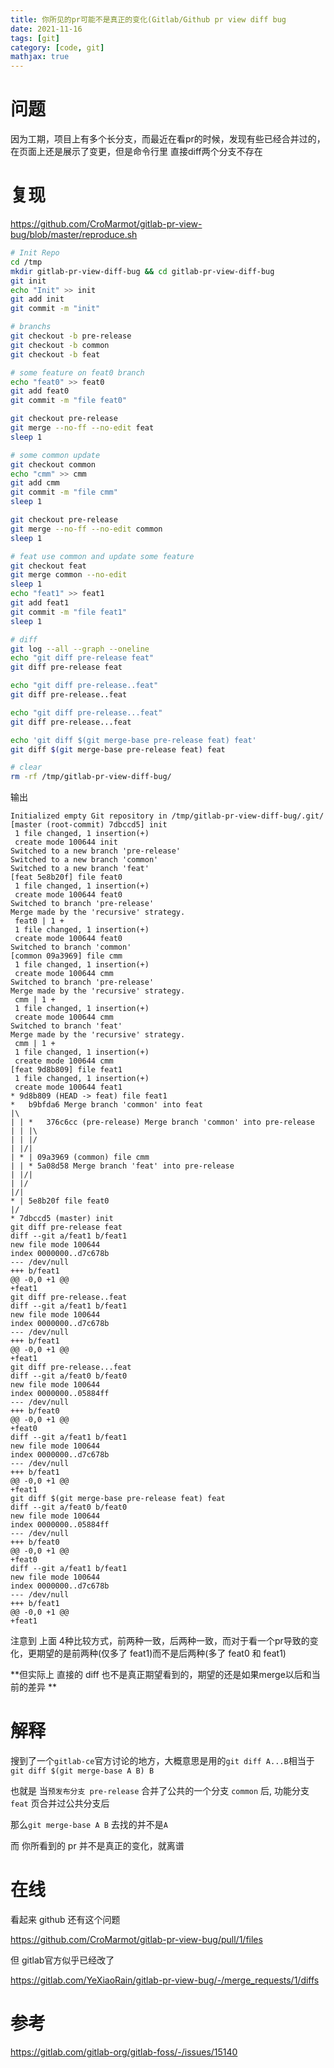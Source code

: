 ```yaml
---
title: 你所见的pr可能不是真正的变化(Gitlab/Github pr view diff bug
date: 2021-11-16
tags: [git]
category: [code, git]
mathjax: true
---
```


# 问题

因为工期，项目上有多个长分支，而最近在看pr的时候，发现有些已经合并过的，在页面上还是展示了变更，但是命令行里 直接diff两个分支不存在

# 复现

https://github.com/CroMarmot/gitlab-pr-view-bug/blob/master/reproduce.sh

```bash
# Init Repo
cd /tmp
mkdir gitlab-pr-view-diff-bug && cd gitlab-pr-view-diff-bug
git init
echo "Init" >> init
git add init
git commit -m "init"

# branchs
git checkout -b pre-release
git checkout -b common
git checkout -b feat

# some feature on feat0 branch
echo "feat0" >> feat0
git add feat0
git commit -m "file feat0"

git checkout pre-release
git merge --no-ff --no-edit feat
sleep 1

# some common update
git checkout common
echo "cmm" >> cmm
git add cmm
git commit -m "file cmm"
sleep 1

git checkout pre-release
git merge --no-ff --no-edit common
sleep 1

# feat use common and update some feature
git checkout feat
git merge common --no-edit
sleep 1
echo "feat1" >> feat1
git add feat1
git commit -m "file feat1"
sleep 1

# diff
git log --all --graph --oneline
echo "git diff pre-release feat"
git diff pre-release feat

echo "git diff pre-release..feat"
git diff pre-release..feat

echo "git diff pre-release...feat"
git diff pre-release...feat

echo 'git diff $(git merge-base pre-release feat) feat'
git diff $(git merge-base pre-release feat) feat

# clear
rm -rf /tmp/gitlab-pr-view-diff-bug/
```

输出

```
Initialized empty Git repository in /tmp/gitlab-pr-view-diff-bug/.git/
[master (root-commit) 7dbccd5] init
 1 file changed, 1 insertion(+)
 create mode 100644 init
Switched to a new branch 'pre-release'
Switched to a new branch 'common'
Switched to a new branch 'feat'
[feat 5e8b20f] file feat0
 1 file changed, 1 insertion(+)
 create mode 100644 feat0
Switched to branch 'pre-release'
Merge made by the 'recursive' strategy.
 feat0 | 1 +
 1 file changed, 1 insertion(+)
 create mode 100644 feat0
Switched to branch 'common'
[common 09a3969] file cmm
 1 file changed, 1 insertion(+)
 create mode 100644 cmm
Switched to branch 'pre-release'
Merge made by the 'recursive' strategy.
 cmm | 1 +
 1 file changed, 1 insertion(+)
 create mode 100644 cmm
Switched to branch 'feat'
Merge made by the 'recursive' strategy.
 cmm | 1 +
 1 file changed, 1 insertion(+)
 create mode 100644 cmm
[feat 9d8b809] file feat1
 1 file changed, 1 insertion(+)
 create mode 100644 feat1
* 9d8b809 (HEAD -> feat) file feat1
*   b9bfda6 Merge branch 'common' into feat
|\
| | *   376c6cc (pre-release) Merge branch 'common' into pre-release
| | |\
| | |/
| |/|
| * | 09a3969 (common) file cmm
| | * 5a08d58 Merge branch 'feat' into pre-release
| |/|
| |/
|/|
* | 5e8b20f file feat0
|/
* 7dbccd5 (master) init
git diff pre-release feat
diff --git a/feat1 b/feat1
new file mode 100644
index 0000000..d7c678b
--- /dev/null
+++ b/feat1
@@ -0,0 +1 @@
+feat1
git diff pre-release..feat
diff --git a/feat1 b/feat1
new file mode 100644
index 0000000..d7c678b
--- /dev/null
+++ b/feat1
@@ -0,0 +1 @@
+feat1
git diff pre-release...feat
diff --git a/feat0 b/feat0
new file mode 100644
index 0000000..05884ff
--- /dev/null
+++ b/feat0
@@ -0,0 +1 @@
+feat0
diff --git a/feat1 b/feat1
new file mode 100644
index 0000000..d7c678b
--- /dev/null
+++ b/feat1
@@ -0,0 +1 @@
+feat1
git diff $(git merge-base pre-release feat) feat
diff --git a/feat0 b/feat0
new file mode 100644
index 0000000..05884ff
--- /dev/null
+++ b/feat0
@@ -0,0 +1 @@
+feat0
diff --git a/feat1 b/feat1
new file mode 100644
index 0000000..d7c678b
--- /dev/null
+++ b/feat1
@@ -0,0 +1 @@
+feat1
```

注意到 上面 4种比较方式，前两种一致，后两种一致，而对于看一个pr导致的变化，更期望的是前两种(仅多了 feat1)而不是后两种(多了 feat0 和 feat1)

**但实际上 直接的 diff 也不是真正期望看到的，期望的还是如果merge以后和当前的差异 ** 

# 解释

搜到了一个`gitlab-ce`官方讨论的地方，大概意思是用的`git diff A...B`相当于`git diff $(git merge-base A B) B`

也就是 当`预发布分支 pre-release` 合并了公共的一个分支 `common` 后, 功能分支`feat` 页合并过公共分支后

那么`git merge-base A B` 去找的并不是`A`

而 你所看到的 pr 并不是真正的变化，就离谱

# 在线

看起来 github 还有这个问题

https://github.com/CroMarmot/gitlab-pr-view-bug/pull/1/files

但 gitlab官方似乎已经改了

https://gitlab.com/YeXiaoRain/gitlab-pr-view-bug/-/merge_requests/1/diffs

# 参考

https://gitlab.com/gitlab-org/gitlab-foss/-/issues/15140
